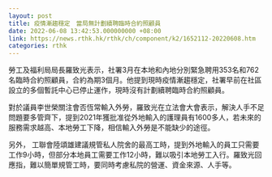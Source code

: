 ```yaml
---
layout: post
title: 疫情漸趨穩定　當局無計劃續聘臨時合約照顧員
date: 2022-06-08 13:42:53.000000000 +08:00
link: https://news.rthk.hk/rthk/ch/component/k2/1652112-20220608.htm
categories: rthk
---
```


勞工及福利局局長羅致光表示，社署3月在本地和內地分別緊急聘用353名和762名臨時合約照顧員，合約為期3個月。他提到現時疫情漸趨穩定，社署早前在社區設立的多個暫託中心已停止運作，現時沒有計劃續聘臨時合約照顧員。

對於議員李世榮關注會否恆常輸入外勞，羅致光在立法會大會表示，解決人手不足問題要多管齊下，提到2021年獲批准從外地輸入的護理員有1600多人，若未來的服務需求越高、本地勞工下降，相信輸入外勞是不能缺少的途徑。

另外， 工聯會陸頌雄建議規管私人院舍的最高工時，提到外地輸入的員工只需要工作9小時，但部分本地員工需要工作12小時，難以吸引本地勞工入行。羅致光回應指，難以簡單規管工時，要同時考慮私院的營運、資金來源、人手等。
